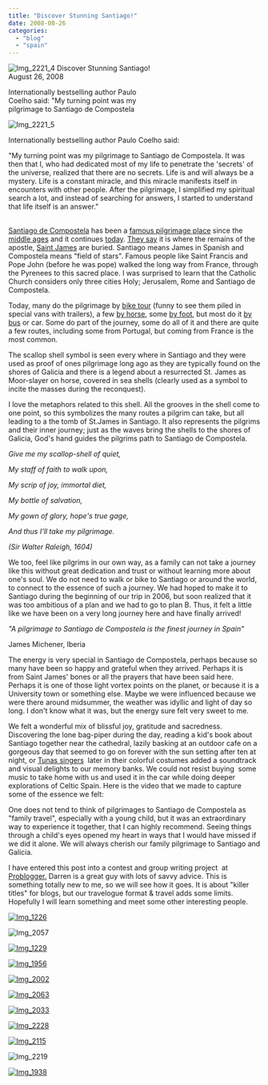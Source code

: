 ```yaml
---
title: "Discover Stunning Santiago!"
date: 2008-08-26
categories: 
  - "blog"
  - "spain"
---
```


 ![Img_2221_4](https://pub-ac94b3f306b24c0dba4238943c97f2e1.r2.dev/photos/uncategorized/2008/08/26/img_2221_4.jpg) Discover Stunning Santiago!  
August 26, 2008

Internationally bestselling author Paulo  
Coelho said: "My turning point was my  
pilgrimage to Santiago de Compostela

  

<!--more-->

![Img_2221_5](https://pub-ac94b3f306b24c0dba4238943c97f2e1.r2.dev/photos/uncategorized/2008/08/26/img_2221_5.jpg)

Internationally bestselling author Paulo Coelho said:

"My turning point was my pilgrimage to Santiago de Compostela. It was then that I, who had dedicated most of my life to penetrate the 'secrets' of the universe, realized that there are no secrets. Life is and will always be a mystery. Life is a constant miracle, and this miracle manifests itself in encounters with other people. After the pilgrimage, I simplified my spiritual search a lot, and instead of searching for answers, I started to understand that life itself is an answer."

   
[Santiago de Compostela](http://www.red2000.com/spain/santiago/index.html) has been a [famous pilgrimage place](http://en.wikipedia.org/wiki/Way_of_St._James) since the [middle ages](http://whc.unesco.org/en/list/669) and it continues [today](http://www.caminosantiagocompostela.com/Site/Welcome.html). [They say](http://www.sacred-destinations.com/spain/santiago-cathedral.htm) it is where the remains of the apostle, [Saint James](http://books.google.com/books?id=7FS40w2nrqQC&pg=PA256&lpg=PA256&dq=st+james+bones+santiago+sacred+places&source=web&ots=L-krnxieao&sig=ctTpO26ncDVSGrEZ_9qFi7m_mHg&hl=en&sa=X&oi=book_result&resnum=4&ct=result) are buried. Santiago means James in Spanish and Compostela means "field of stars". Famous people like Saint Francis and Pope John (before he was pope) walked the long way from France, through the Pyrenees to this sacred place. I was surprised to learn that the Catholic Church considers only three cities Holy; Jerusalem, Rome and Santiago de Compostela.

Today, many do the pilgrimage by [bike tour](http://www.easyridertours.com/bicycle_tours_camino_de_santiago_d.html) (funny to see them piled in special vans with trailers), a few [by horse](http://www.euroadventures.net/spain/horse-riding-holidays/french-camino-porto.html), some [by foot](http://www.travelwithachallenge.com/Spanish_Walking_Tour.htm), but most do it [by bus](http://www.infohub.com/TRAVEL/SIT/sit_pages/11221.html) or car. Some do part of the journey, some do all of it and there are quite a few routes, including some from Portugal, but coming from France is the most common.

The scallop shell symbol is seen every where in Santiago and they were used as proof of ones pilgrimage long ago as they are typically found on the shores of Galicia and there is a legend about a resurrected St. James as Moor-slayer on horse, covered in sea shells (clearly used as a symbol to incite the masses during the reconquest).

I love the metaphors related to this shell. All the grooves in the shell come to one point, so this symbolizes the many routes a pilgrim can take, but all leading to a the tomb of St.James in Santiago. It also represents the pilgrims and their inner journey; just as the waves bring the shells to the shores of Galicia, God's hand guides the pilgrims path to Santiago de Compostela.

_Give me my scallop-shell of quiet,_

_My staff of faith to walk upon,_

_My scrip of joy, immortal diet,_

_My bottle of salvation,_

_My gown of glory, hope's true gage,_

_And thus I'll take my pilgrimage._

_(Sir Walter Raleigh, 1604)_

We too, feel like pilgrims in our own way, as a family can not take a journey like this without great dedication and trust or without learning more about one's soul. We do not need to walk or bike to Santiago or around the world, to connect to the essence of such a journey. We had hoped to make it to Santiago during the beginning of our trip in 2006, but soon realized that it was too ambitious of a plan and we had to go to plan B. Thus, it felt a little like we have been on a very long journey here and have finally arrived!

_"A pilgrimage to Santiago de Compostela is the finest journey in Spain"_

James Michener, Iberia

The energy is very special in Santiago de Compostela, perhaps because so many have been so happy and grateful when they arrived. Perhaps it is from Saint James' bones or all the prayers that have been said here. Perhaps it is one of those light vortex points on the planet, or because it is a University town or something else. Maybe we were influenced because we were there around midsummer, the weather was idyllic and light of day so long. I don't know what it was, but the energy sure felt very sweet to me.

We felt a wonderful mix of blissful joy, gratitude and sacredness. Discovering the lone bag-piper during the day, reading a kid's book about Santiago together near the cathedral, lazily basking at an outdoor cafe on a gorgeous day that seemed to go on forever with the sun setting after ten at night, or [Tunas singers](http://www.murcia.com/tunamedicina/i-historia.asp)  later in their colorful costumes added a soundtrack and visual delights to our memory banks. We could not resist buying  some music to take home with us and used it in the car while doing deeper explorations of Celtic Spain. Here is the video that we made to capture some of the essence we felt:

One does not tend to think of pilgrimages to Santiago de Compostela as "family travel", especially with a young child, but it was an extraordinary way to experience it together, that I can highly recommend. Seeing things through a child's eyes opened my heart in ways that I would have missed if we did it alone. We will always cherish our family pilgrimage to Santiago and Galicia.

I have entered this post into a contest and group writing project  at [Problogger.](http://www.problogger.net/archives/2008/08/25/killer-titles/) Darren is a great guy with lots of savvy advice. This is something totally new to me, so we will see how it goes. It is about "killer titles" for blogs, but our travelogue format & travel adds some limits. Hopefully I will learn something and meet some other interesting people.

[![Img_1226](http://soultravelers3new.local/images/2008/08/26/img_1226.jpg "Img_1226")](https://pub-ac94b3f306b24c0dba4238943c97f2e1.r2.dev/photos/uncategorized/2008/08/26/img_1226.jpg)

![Img_2057](https://pub-ac94b3f306b24c0dba4238943c97f2e1.r2.dev/photos/uncategorized/2008/08/26/img_2057.jpg)

[![Img_1229](http://soultravelers3new.local/images/2008/08/26/img_1229.jpg "Img_1229")](https://pub-ac94b3f306b24c0dba4238943c97f2e1.r2.dev/photos/uncategorized/2008/08/26/img_1229.jpg)

[![Img_1956](http://soultravelers3new.local/images/2008/08/26/img_1956.jpg "Img_1956")](https://pub-ac94b3f306b24c0dba4238943c97f2e1.r2.dev/photos/uncategorized/2008/08/26/img_1956.jpg)

[![Img_2002](http://soultravelers3new.local/images/2008/08/26/img_2002.jpg "Img_2002")](https://pub-ac94b3f306b24c0dba4238943c97f2e1.r2.dev/photos/uncategorized/2008/08/26/img_2002.jpg)

[![Img_2063](http://soultravelers3new.local/images/2008/08/26/img_2063.jpg "Img_2063")](https://pub-ac94b3f306b24c0dba4238943c97f2e1.r2.dev/photos/uncategorized/2008/08/26/img_2063.jpg)

[![Img_2033](http://soultravelers3new.local/images/2008/08/26/img_2033.jpg "Img_2033")](https://pub-ac94b3f306b24c0dba4238943c97f2e1.r2.dev/photos/uncategorized/2008/08/26/img_2033.jpg)

[![Img_2228](http://soultravelers3new.local/images/2008/08/26/img_2228.jpg "Img_2228")](https://pub-ac94b3f306b24c0dba4238943c97f2e1.r2.dev/photos/uncategorized/2008/08/26/img_2228.jpg)

[![Img_2115](http://soultravelers3new.local/images/2008/08/26/img_2115.jpg "Img_2115")](https://pub-ac94b3f306b24c0dba4238943c97f2e1.r2.dev/photos/uncategorized/2008/08/26/img_2115.jpg)

![Img_2219](https://pub-ac94b3f306b24c0dba4238943c97f2e1.r2.dev/photos/uncategorized/2008/08/26/img_2219.jpg)

[![Img_1938](http://soultravelers3new.local/images/2008/08/26/img_1938.jpg "Img_1938")](https://pub-ac94b3f306b24c0dba4238943c97f2e1.r2.dev/photos/uncategorized/2008/08/26/img_1938.jpg)
